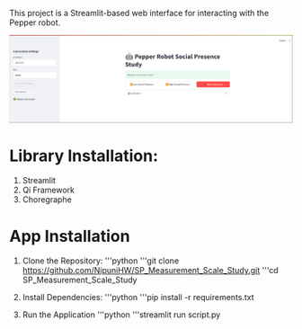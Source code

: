 This project is a Streamlit-based web interface for interacting with the Pepper robot.

![alt text](image.png)

# Library Installation:
1. Streamlit
2. Qi Framework
3. Choregraphe

# App Installation
1. Clone the Repository:
'''python
'''git clone https://github.com/NipuniHW/SP_Measurement_Scale_Study.git
'''cd SP_Measurement_Scale_Study

2. Install Dependencies:
'''python
'''pip install -r requirements.txt

3. Run the Application
'''python
'''streamlit run script.py